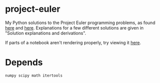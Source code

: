 # project-euler
My Python solutions to the Project Euler programming problems, as found [here](https://projecteuler.net) and [here](https://www.freecodecamp.org/learn/coding-interview-prep/project-euler/). Explanations for a few different solutions are given in "Solution explanations and derivations".

If parts of a notebook aren't rendering properly, try viewing it [here](https://nbviewer.jupyter.org).

# Depends
```
numpy scipy math itertools
```
